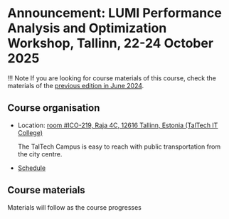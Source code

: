 # Announcement: LUMI Performance Analysis and Optimization Workshop, Tallinn, 22-24 October 2025

!!! Note
    If you are looking for course materials of this course, check the materials of the 
    [previous edition in June 2024](../paow-20240611/index.md).

## Course organisation

-   Location: [room #ICO-219, Raja 4C, 12616 Tallinn, Estonia (TalTech IT College)](https://www.google.com/maps/place/IT+College,+Raja+tn+4c,+12616+Tallinn,+Estland/@59.3954164,24.6616463,17z/data=!4m6!3m5!1s0x469295a998b2ac99:0xef12431341f7f5cc!8m2!3d59.3954137!4d24.6642266!16s%2Fg%2F11q2nbk7p3?entry=ttu&g_ep=EgoyMDI1MDkyOS4wIKXMDSoASAFQAw%3D%3D)

    The TalTech Campus is easy to reach with public transportation from the city centre.

-   [Schedule](schedule.md)

<!--
-   [HedgeDoc for questions](https://md.sigma2.no/lumi-performance-workshop-june24?both)

-   Course project: `project_465002175`

-   Reservations:

    -   Day 1: on partition `standard`: `LUMI_profiling_1`

    -   Day 2: on partition `standard-g`: `LUMI_profiling_2`  
-->


## Course materials

Materials will follow as the course progresses

<!--
Due to copyright issues some of the materials are only available to current LUMI users and have to be
downloaded from LUMI.

**Note:** Some links in the table below are dead and will remain so until after the end of the course.
-->

<!--
::spantable::

| Presentation | slides | recording |
|:-------------|:-------|:----------|
| **Day 1** @span |  |  |
| [Introduction](M100_Course_Introduction.md) | / | [recording](M100_Course_Introduction.md) |
| [Architecture, Programming and Runtime Environment](M101_HPE_PE.md) | [slides](M101_HPE_PE.md#materials) | [recording](M101_HPE_PE.md) |
| [Exercises #1](ME101_HPE_PE.md) | / | / |
| [Compilers, libraries, runtime, single-core optimisations](M102_Compilers.md) | [slides](M102_Compilers.md#materials) | [recording](M102_Compilers.md) |
| [Performance Analysis with Perftools](M103_Perftools.md) | [slides](M103_Perftools.md#materials) | [recording](M103_Perftools.md) |
| [Exercises #2](ME103_Perftools.md) | / | / |
| [Advanced Performance Analysis](M104_AdvancedPerformanceAnalysis.md) | [slides](M104_AdvancedPerformanceAnalysis.md#materials) | [recording](M104_AdvancedPerformanceAnalysis.md) |
| [Exercises #3](ME104a_AdvancedPerformanceAnalysis.md) | / | / |
| [Exercises #4](ME104b_AdvancedPerformanceAnalysis.md) | / | / |
| **Day 2** @span |  |  |
| [MPI Optimizations](M201_MPI.md) | [slides](M201_MPI.md) | [recording](M201_MPI.md) |
| [Exercises #5](ME201_MPI.md) | / | / |
| [I/O Optimizations](M202_IO.md) | [slides](M202_IO.md) | [recording](M202_IO.md) |
| [Exercises #6](ME202_IO.md) | / | / |
| [AMD Profiling Tools and GPU optimisations 1](M203_AMD_tools_1.md) | [slides](M203_AMD_tools_1.md#materials) | [recording](M203_AMD_tools_1.md) |
| [Exercises #7](ME203_AMD_tools_1.md) | / | / |
| [AMD Profiling Tools and GPU optimisations 2](M204_AMD_tools_2.md) | [slides](M204_AMD_tools_2.md#materials) | [recording](M204_AMD_tools_2.md) |
| [Exercises #8](ME204_AMD_tools_2.md) | / | / |
| **Day 3** @span |  |  |
| [Best practices: GPU Optimization, tips & tricks](M301_Best_Practices_GPU_Optimization.md) | [slides](M301_Best_Practices_GPU_Optimization.md#materials) | [recording](M301_Best_Practices_GPU_Optimization.md) |
| [Exercises #9](ME301_Best_Practices_GPU_Optimization.md) | / | / |
| **Extras** @span |  |  |
| [Appendix: Links to documentation](A01_Documentation.md) | / | / |

::end-spantable::
-->

<!--
## Making the exercises after the course

### HPE

The exercise material remains available in the course archive on LUMI:

-   The PDF notes in `/appl/local/training/paow-20251022/files/LUMI-paow-20251022-Exercises_HPE.pdf`

-   The other files for the exercises in either a
    bzip2-compressed tar file `/appl/local/training/paow-20251022/files/LUMI-paow-20251022-Exercises_HPE.tar.bz2` or
    an uncompressed tar file `/appl/local/training/paow-20251022/files/LUMI-paow-20251022-Exercises_HPE.tar`.

To reconstruct the exercise material in your own home, project or scratch directory, all you need to do is run:

```
tar -xf /appl/local/training/paow-20251022/files/LUMI-paow-20251022-Exercises_HPE.tar.bz2
```

in the directory where you want to work on the exercises. This will create the `Exercises/HPE` subdirectory
from the training project. 

However, instead of running the `lumi_c.sh` or `lumi_g.sh` scripts that only work for the course as 
they set the course project as the active project for Slurm and also set a reservation, use the
`lumi_c_after.sh` and `lumi_g_after.sh` scripts instead, but first edit them to use one of your
projects.

### AMD

See the notes at each session.

There is no guarantee though that the software that is referred to on the system, will be there forever
or will still work after an update of the system.

!!! Warning
    The software and exercises were tested thoroughly at the time of the course. LUMI however is in
    continuous evolution and changes to the system may break exercises and software
-->


